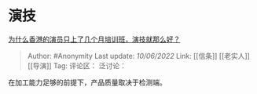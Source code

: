 # 演技
[为什么香港的演员只上了几个月培训班，演技就那么好？](https://www.zhihu.com/question/536545555/answer/2521212823)

> Author: #Anonymity
> Last update: *10/06/2022*
> Link: [[信条]] [[老实人]] [[导演]]
> Tag:
> 评论区：
> 泛讨论：

在加工能力足够的前提下，产品质量取决于检测端。
